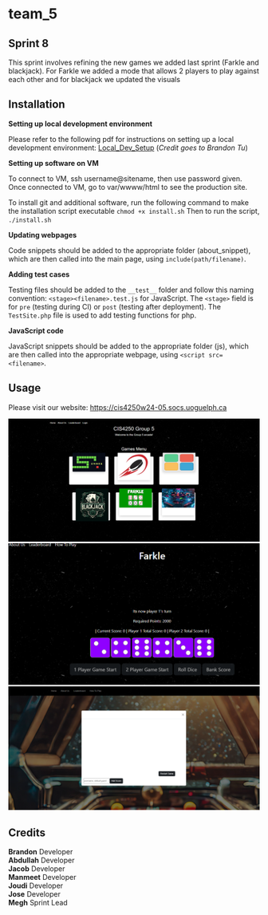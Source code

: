 # team_5



## Sprint 8


This sprint involves refining the new games we added last sprint (Farkle and blackjack). For Farkle we added a mode that allows 2 players to play against each other and for blackjack we updated the visuals

## Installation

**Setting up local development environment**

Please refer to the following pdf for instructions on setting up a local development environment: [Local_Dev_Setup](documents/Local_Dev_Setup.pdf) (*Credit goes to Brandon Tu*)

**Setting up software on VM**

To connect to VM, ssh username@sitename, then use password given. Once connected to VM, go to var/wwww/html to see the production site.

To install git and additional software, run the following command to make the installation script executable `chmod +x install.sh`
Then to run the script, `./install.sh`

**Updating webpages**

Code snippets should be added to the appropriate folder (about_snippet), which are then called into the main page, using `include(path/filename)`.

**Adding test cases**

Testing files should be added to the `__test__` folder and follow this naming convention: `<stage><filename>.test.js` for JavaScript. The `<stage>` field is for `pre` (testing during CI) or `post` (testing after deployment).
The `TestSite.php` file is used to add testing functions for php.

**JavaScript code**

JavaScript snippets should be added to the appropriate folder (js), which are then called into the appropriate webpage, using `<script src=<filename>`.

## Usage
Please visit our website: <https://cis4250w24-05.socs.uoguelph.ca>

![Updated Main Page](documents/mainpage8.png "Updated Main Page")
![Farkle](documents/farkleProof.png "updated Farkle")
![BlackJack](documents/pinballproof.png "Added BlackJack")

## Credits

**Brandon** Developer  
**Abdullah** Developer  
**Jacob** Developer  
**Manmeet** Developer    
**Joudi** Developer  
**Jose** Developer  
**Megh** Sprint Lead  


